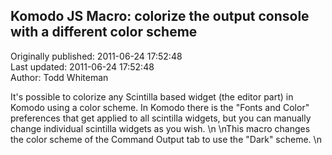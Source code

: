 ## Komodo JS Macro: colorize the output console with a different color scheme  
Originally published: 2011-06-24 17:52:48  
Last updated: 2011-06-24 17:52:48  
Author: Todd Whiteman  
  
It's possible to colorize any Scintilla based widget (the editor part) in Komodo using a color scheme. In Komodo there is the "Fonts and Color" preferences that get applied to all scintilla widgets, but you can manually change individual scintilla widgets as you wish.\n\nThis macro changes the color scheme of the Command Output tab to use the "Dark" scheme.\n
